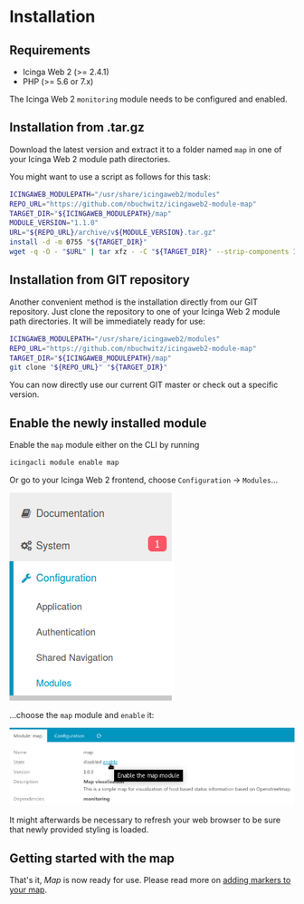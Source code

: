<a id="Installation"></a>Installation
=====================================

Requirements
------------

* Icinga Web 2 (&gt;= 2.4.1)
* PHP (&gt;= 5.6 or 7.x)

The Icinga Web 2 `monitoring` module needs to be configured and enabled.

Installation from .tar.gz
-------------------------

Download the latest version and extract it to a folder named `map`
in one of your Icinga Web 2 module path directories.

You might want to use a script as follows for this task:
```sh
ICINGAWEB_MODULEPATH="/usr/share/icingaweb2/modules"
REPO_URL="https://github.com/nbuchwitz/icingaweb2-module-map"
TARGET_DIR="${ICINGAWEB_MODULEPATH}/map"
MODULE_VERSION="1.1.0"
URL="${REPO_URL}/archive/v${MODULE_VERSION}.tar.gz"
install -d -m 0755 "${TARGET_DIR}"
wget -q -O - "$URL" | tar xfz - -C "${TARGET_DIR}" --strip-components 1
```

Installation from GIT repository
--------------------------------

Another convenient method is the installation directly from our GIT repository.
Just clone the repository to one of your Icinga Web 2 module path directories.
It will be immediately ready for use:

```sh
ICINGAWEB_MODULEPATH="/usr/share/icingaweb2/modules"
REPO_URL="https://github.com/nbuchwitz/icingaweb2-module-map"
TARGET_DIR="${ICINGAWEB_MODULEPATH}/map"
git clone "${REPO_URL}" "${TARGET_DIR}"
```

You can now directly use our current GIT master or check out a specific version.

Enable the newly installed module
---------------------------------

Enable the `map` module either on the CLI by running

```sh
icingacli module enable map
```

Or go to your Icinga Web 2 frontend, choose `Configuration` -&gt; `Modules`...

![Choose Configuration - Modules](screenshot/01_installation/101_menu-configuration-modules.png)

...choose the `map` module and `enable` it:

![Enable the module](screenshot/01_installation/102_enable-module.png)

It might afterwards be necessary to refresh your web browser to be sure that
newly provided styling is loaded.

Getting started with the map
---------------------------------------------

That's it, *Map* is now ready for use. Please read more on [adding markers to your map](02-Add-Items-to-map.md).
